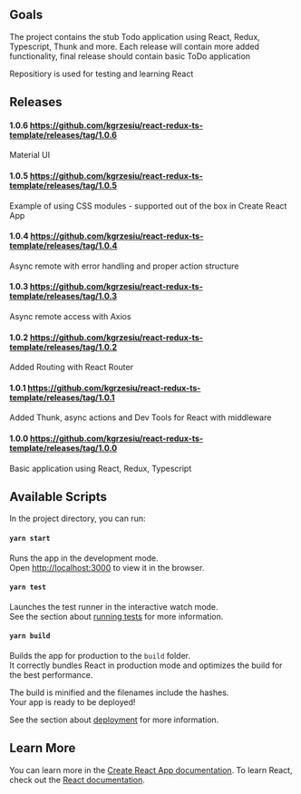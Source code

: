 ## Goals
The project contains the stub Todo application using React, Redux, Typescript, Thunk and more. 
Each release will contain more added functionality, final release should contain basic ToDo application

Repositiory is used for testing and learning React

## Releases

#### 1.0.6 https://github.com/kgrzesiu/react-redux-ts-template/releases/tag/1.0.6
Material UI

#### 1.0.5 https://github.com/kgrzesiu/react-redux-ts-template/releases/tag/1.0.5
Example of using CSS modules - supported out of the box in Create React App

#### 1.0.4 https://github.com/kgrzesiu/react-redux-ts-template/releases/tag/1.0.4
Async remote with error handling and proper action structure

#### 1.0.3 https://github.com/kgrzesiu/react-redux-ts-template/releases/tag/1.0.3
Async remote access with Axios

#### 1.0.2 https://github.com/kgrzesiu/react-redux-ts-template/releases/tag/1.0.2
Added Routing with React Router

#### 1.0.1 https://github.com/kgrzesiu/react-redux-ts-template/releases/tag/1.0.1
Added Thunk, async actions and Dev Tools for React with middleware

#### 1.0.0 https://github.com/kgrzesiu/react-redux-ts-template/releases/tag/1.0.0
Basic application using React, Redux, Typescript



## Available Scripts

In the project directory, you can run:

#### `yarn start`

Runs the app in the development mode.<br />
Open [http://localhost:3000](http://localhost:3000) to view it in the browser.

#### `yarn test`

Launches the test runner in the interactive watch mode.<br />
See the section about [running tests](https://facebook.github.io/create-react-app/docs/running-tests) for more information.

#### `yarn build`

Builds the app for production to the `build` folder.<br />
It correctly bundles React in production mode and optimizes the build for the best performance.

The build is minified and the filenames include the hashes.<br />
Your app is ready to be deployed!

See the section about [deployment](https://facebook.github.io/create-react-app/docs/deployment) for more information.

## Learn More
You can learn more in the [Create React App documentation](https://facebook.github.io/create-react-app/docs/getting-started).
To learn React, check out the [React documentation](https://reactjs.org/).
